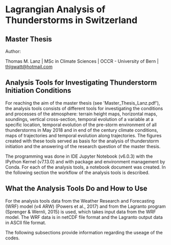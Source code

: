# Lagrangian Analysis of Thunderstorms in Switzerland
## Master Thesis

Author:

Thomas M. Lanz | MSc in Climate Sciences | OCCR - University of Bern | thlgwatt@hotmail.com

## Analysis Tools for Investigating Thunderstorm Initiation Conditions

For reaching the aim of the master thesis (see 'Master_Thesis_Lanz.pdf'), the analysis tools consists of different tools for investigating the conditions and processes of the atmosphere: terrain height maps, horizontal maps, soundings, vertical cross-section, temporal evolution of a variable at a specific location, temporal evolution of the pre-storm environment of all thunderstorms in May 2018 and in end of the century climate conditions, maps of trajectories and temporal evolution along trajectories. The figures created with these tools served as basis for the analysis of thunderstorm initiation and the answering of the research question of the master thesis.

The programming was done in IDE Jupyter Notebook (v6.0.3) with the IPython Kernel (v7.13.0) and with package and environment management by Conda. For each of the analysis tools, a notebook document was created. In the following section the workflow of the analysis tools is described.

## What the Analysis Tools Do and How to Use
For the analysis tools data from the Weather Research and Forecasting (WRF) model (v4 ARW) (Powers et al., 2017) and from the Lagranto program (Sprenger & Wernli, 2015) is used, which takes input data from the WRF model. The WRF data is in netCDF file format and the Lagranto output data in ASCII file format. 

The following subsections provide information regarding the useage of the codes.

